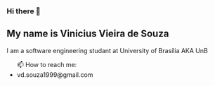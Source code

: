 ### Hi there 👋
<h2> My name is Vinicius Vieira de Souza </h2>
<p>I am a software engineering studant at University of Brasília AKA UnB</p>
<ul>📫 How to reach me:
    <li>vd.souza1999@gmail.com</li>
</ul>

<!--
**faco400/faco400** is a ✨ _special_ ✨ repository because its `README.md` (this file) appears on your GitHub profile.

Here are some ideas to get you started:

- 🔭 I’m currently working on ...
- 🌱 I’m currently learning ...
- 👯 I’m looking to collaborate on ...
- 🤔 I’m looking for help with ...
- 💬 Ask me about ...
- 📫 How to reach me: ...
- 😄 Pronouns: ...
- ⚡ Fun fact: ...
-->
